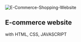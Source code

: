 ![E-Commerce-Shopping-Website](https://github.com/Nana-ai-ux/e-commerce-letest/assets/143961060/e2c8cdf0-1415-4cfc-8f17-215ede84a6a6)

## E-commerce website
with HTML, CSS, JAVASCRIPT
